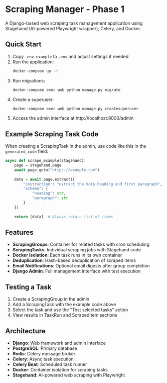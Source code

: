 # Scraping Manager - Phase 1

A Django-based web scraping task management application using Stagehand (AI-powered Playwright wrapper), Celery, and Docker.

## Quick Start

1. Copy `.env.example` to `.env` and adjust settings if needed
2. Run the application:
   ```bash
   docker-compose up -d
   ```
3. Run migrations:
   ```bash
   docker-compose exec web python manage.py migrate
   ```
4. Create a superuser:
   ```bash
   docker-compose exec web python manage.py createsuperuser
   ```
5. Access the admin interface at http://localhost:8000/admin

## Example Scraping Task Code

When creating a ScrapingTask in the admin, use code like this in the `generated_code` field:

```python
async def scrape_example(stagehand):
    page = stagehand.page
    await page.goto("https://example.com")
    
    data = await page.extract({
        "instruction": "extract the main heading and first paragraph",
        "schema": {
            "heading": str,
            "paragraph": str
        }
    })
    
    return [data]  # Always return list of items
```

## Features

- **ScrapingGroups**: Container for related tasks with cron scheduling
- **ScrapingTasks**: Individual scraping jobs with Stagehand code
- **Docker Isolation**: Each task runs in its own container
- **Deduplication**: Hash-based deduplication of scraped items
- **Email Notifications**: Optional email digests after group completion
- **Django Admin**: Full management interface with test execution

## Testing a Task

1. Create a ScrapingGroup in the admin
2. Add a ScrapingTask with the example code above
3. Select the task and use the "Test selected tasks" action
4. View results in TaskRun and ScrapedItem sections

## Architecture

- **Django**: Web framework and admin interface
- **PostgreSQL**: Primary database
- **Redis**: Celery message broker
- **Celery**: Async task execution
- **Celery Beat**: Scheduled task runner
- **Docker**: Container isolation for scraping tasks
- **Stagehand**: AI-powered web scraping with Playwright